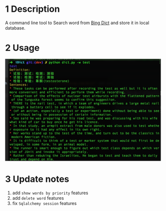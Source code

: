 # 1 Description
A command line tool to Search word from [Bing Dict](http://cn.bing.com/dict/) and store
it in local database.

# 2 Usage

![](./Usage.png)

# 3 Update notes

1. add `show words by priority` features
2. add `delete word` features
3. fix `Sqlalchemy session` features